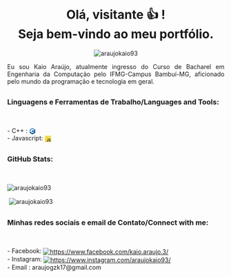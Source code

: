 <h1 align="center"> Olá, visitante 👍 !<br>Seja bem-vindo ao meu portfólio.</h1>
<p align="center"> <img src="https://komarev.com/ghpvc/?username=araujokaio93&label=Visitas%20ao%20Perfil/Profile%20Views&color=b31919&style=flat-square" alt="araujokaio93" /> </p>
<p align="justify">Eu sou Kaio Araújo, atualmente ingresso do Curso de Bacharel em Engenharia da Computação pelo IFMG-Campus Bambuí-MG, aficionado pelo mundo da programação e tecnologia em geral.</p>

##
<h3 align="left">Linguagens e Ferramentas de Trabalho/Languages and Tools:</h3>
<br>
<p align="justify">- C++ : <a href="https://www.w3schools.com/cpp/" target="_blank" rel="noreferrer"> <img align="center"src="https://raw.githubusercontent.com/devicons/devicon/master/icons/cplusplus/cplusplus-original.svg" alt="cplusplus" width="15" height="15"/> </a>
<br>
- Javascript: <a href="https://developer.mozilla.org/en-US/docs/Web/JavaScript" target="_blank" rel="noreferrer"> <img align="center" src="https://raw.githubusercontent.com/devicons/devicon/master/icons/javascript/javascript-original.svg" alt="javascript" width="15" height="15"/> </a> </p>

##
<h3 align="left">GitHub Stats:</h3>
<br>
<p><img align="left" src="https://github-readme-stats.vercel.app/api/top-langs?username=araujokaio93&show_icons=true&theme=dracula&title_color=fffafa&text_color=faf4f4&locale=br&layout=compact" alt="araujokaio93" /></p>
<br>
<p>&nbsp;<img align="center" src="https://github-readme-stats.vercel.app/api?username=araujokaio93&show_icons=true&theme=dracula&title_color=fefbfb&text_color=fefbfb&locale=br" alt="araujokaio93" /></p>

##
<h3 align="left">Minhas redes sociais e email de Contato/Connect with me:</h3>
<br>
<p align="justify">- Facebook: <a href="https://fb.com/https://www.facebook.com/kaio.araujo.3/" target="blank"><img align="center" src="https://raw.githubusercontent.com/rahuldkjain/github-profile-readme-generator/master/src/images/icons/Social/facebook.svg" alt="https://www.facebook.com/kaio.araujo.3/" height="15" width="15" /></a>
<br>
 - Instagram: 
<a href="https://instagram.com/https://www.instagram.com/araujokaio93/" target="blank"><img align="center" src="https://raw.githubusercontent.com/rahuldkjain/github-profile-readme-generator/master/src/images/icons/Social/instagram.svg" alt="https://www.instagram.com/araujokaio93/" height="15" width="15" /></a>
<br>
- Email : araujogzk17@gmail.com
</p>

